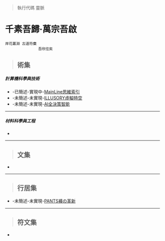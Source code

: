 > 執行代碼 靈脈


# 千素吾歸·萬宗吾啟
    岸花叢淵 古道符麋
                   吾欣往矣


> ## 術集

##### 計算機科學與技術
* -已簡述-實現中-[MainLine思維索引](https://github.com/Lost-Monument/NeuralLine/tree/%E8%A1%93%E9%9B%86-COMPUTER/%E6%80%9D%E7%B6%AD%E7%B4%A2%E5%BC%95)
* -未簡述-未實現-[ILLUSORY虛擬時空](https://github.com/Lost-Monument/NeuralLine/tree/%E8%A1%93%E9%9B%86-COMPUTER/%E8%99%9B%E6%93%AC%E6%99%82%E7%A9%BA)
* -未簡述-未實現-[AI全決策智能](https://github.com/Lost-Monument/NeuralLine/tree/%E8%A1%93%E9%9B%86-COMPUTER/%E5%85%A8%E6%B1%BA%E7%AD%96%E6%99%BA%E8%83%BD)

* * *

##### 材料科學與工程
* 

* * *

> ## 文集
*

* * *

> ## 行居集
* -未簡述-未實現-[PANTS褲の革新](https://github.com/Lost-Monument/NeuralLine/tree/%E8%A1%8C%E5%B1%85%E9%9B%86/%E8%A4%B2%E3%81%AE%E9%9D%A9%E6%96%B0)

* * *

> ## 符文集
* 
